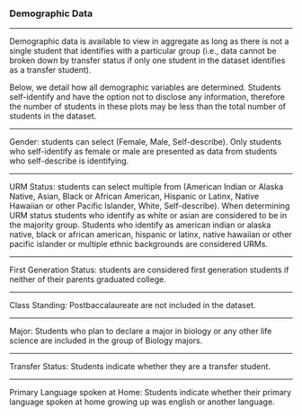 ### Demographic Data

***

Demographic data is available to view in aggregate as long as there is not a single student that identifies with a particular group (i.e., data cannot be broken down by transfer status if only one student in the dataset identifies as a transfer student).

Below, we detail how all demographic variables are determined. Students self-identify and have the option not to disclose any information, therefore the number of students in these plots may be less than the total number of students in the dataset.

***

Gender: students can select (Female, Male, Self-describe). Only students who self-identify as female or male are presented as data from students who self-describe is identifying.

***

URM Status: students can select multiple from (American Indian or Alaska Native, Asian, Black or African American, Hispanic or Latinx, Native Hawaiian or other Pacific Islander, White, Self-describe). When determining URM status students who identify as white or asian are considered to be in the majority group. Students who identify as american indian or alaska native, black or african american, hispanic or latinx, native hawaiian or other pacific islander or multiple ethnic backgrounds are considered URMs.

***

First Generation Status: students are considered first generation students if neither of their parents graduated college.

***

Class Standing: Postbaccalaureate are not included in the dataset.

***

Major: Students who plan to declare a major in biology or any other life science are included in the group of Biology majors.

***

Transfer Status: Students indicate whether they are a transfer student.

***

Primary Language spoken at Home: Students indicate whether their primary language spoken at home growing up was english or another language.